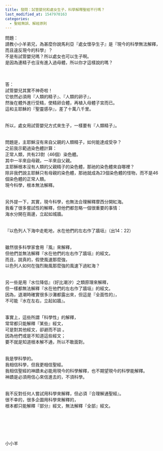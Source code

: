 ```yaml
---
title: 發問：試管嬰兒和處女生子，科學解釋聖經不行嗎？
last_modified_at: 1547970163
categories:
  - 聖經無誤、解經原則
---
```


問題：<br>請教小小羊弟兄，為甚麼你說馬利亞『處女懷孕生子』是『現今的科學無法解釋，而且違反現今的科學』？<br>不是有試管嬰兒嗎？所以處女也可以生子啊。<br>是因為連精子也沒有進入過母體，所以你才這樣說的嗎？<br><br><!--more--><br><br>答：<br>試管嬰兒其實不神奇啦！<br>它依然必須用『人類的精子』、『人類的卵子』，<br>然後在體外進行受精，使精卵合體，再植入母體子宮而已。<br>這和主耶穌的『聖靈感孕』，差了十萬八千里。<br> <br><br>所以，處女用試管嬰兒方式來生子，一樣要有『人類精子』。<br><br> <br>問題是，主耶穌沒有來自父親的人類精子，如何能達成受孕？<br>之前我示範過染色體計算：<br>正常人類，共有23對（46個）染色體。<br>其中一半來自母親，一半來自父親。<br>主耶穌根本沒有人類的父親精子的染色體，那祂的染色體來自哪裡？<br>除非我們說主耶穌只有母親的染色體，那祂就成為23個染色體的怪物，而不是46個染色體的正常人類。<br>現今科學，根本無法解釋。<br> <br><br>另外提一下，其實，現今科學，也無法合理解釋摩西分開紅海。<br>我看了很多嘗試性的解釋，但他們都忽略一個很重要的事情：<br>海水分開在兩邊，立起如城牆。<br> <br><br>『以色列人下海中走乾地，水在他們的左右作了牆垣』（出14：22）<br> <br><br>雖然很多科學家會用『風』來解釋，<br>但他們並無法解釋『水在他們的左右作了牆垣』的經文。<br>而且，說真的，假使風速那麼強，<br>以色列人如何在強烈颱風那麼強的風速下過紅海？<br><br><br>另一些是用『水位降低』（好比潮汐）之類原理來解釋，<br>但一樣都無法解釋『水在他們的左右作了牆垣』的經文。<br>因為，退潮時確實很多沙灘都露出來，但這是『全面性的』，<br>不可能『水在左右，立起如牆』。<br><br><br>事實上，這些所謂「科學性」的解釋，<br>常常都只能解釋『某些』經文，<br>可是對其他經文，卻避而不談 。<br>因為他們或是不知道這些經文；<br>要不就是知道根本解不通，所以不敢面對。<br> <br><br>我是學科學的。<br>我相信科學，但我更相信聖經。<br>我相信聖經的神蹟未必能用現今的科學解釋，也不期望現今的科學能解釋。<br>神蹟是必須用信心來信進去的，不須科學。<br> <br><br>我不反對任何人嘗試用科學來解釋，但必須『合理解通聖經』。<br>很不幸的，很多企圖用科學來解釋的，<br>根本都只能解釋『部分』經文，無法解釋『全部』經文。<br><br><br><br><br><br><br>小小羊<br><br><br><br><br><br>
